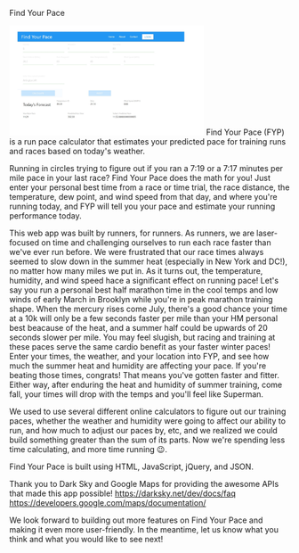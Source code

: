 Find Your Pace

<img src="./assets/Images/fypScreenshots.jpg" alt="Project Screenshot" width="350px">
Find Your Pace (FYP) is a run pace calculator that estimates your predicted pace for training runs and races based on today's weather.

Running in circles trying to figure out if you ran a 7:19 or a 7:17 minutes per mile pace in your last race? Find Your Pace does the math for you! Just enter your personal best time from a race or time trial, the race distance, the temperature, dew point, and wind speed from that day, and where you're running today, and FYP will tell you your pace and estimate your running performance today.

This web app was built by runners, for runners. As runners, we are laser-focused on time and challenging ourselves to run each race faster than we've ever run before. We were frustrated that our race times always seemed to slow down in the summer heat (especially in New York and DC!), no matter how many miles we put in. As it turns out, the temperature, humidity, and wind speed hace a significant effect on running pace! Let's say you run a personal best half marathon time in the cool temps and low winds of early March in Brooklyn while you're in peak marathon training shape. When the mercury rises come July, there's a good chance your time at a 10k will only be a few seconds faster per mile than your HM personal best beacause of the heat, and a summer half could be upwards of 20 seconds slower per mile. You may feel slugish, but racing and training at these paces serve the same cardio benefit as your faster winter paces! Enter your times, the weather, and your location into FYP, and see how much the summer heat and humidity are affecting your pace. If you're beating those times, congrats! That means you've gotten faster and fitter. Either way, after enduring the heat and humidity of summer training, come fall, your times will drop with the temps and you'll feel like Superman.

We used to use several different online calculators to figure out our training paces, whether the weather and humidity were going to affect our ability to run, and how much to adjust our paces by, etc, and we realized we could build something greater than the sum of its parts. Now we're spending less time calculating, and more time running 😉.

Find Your Pace is built using HTML, JavaScript, jQuery, and JSON.

Thank you to Dark Sky and Google Maps for providing the awesome APIs that made this app possible! https://darksky.net/dev/docs/faq https://developers.google.com/maps/documentation/

We look forward to building out more features on Find Your Pace and making it even more user-friendly. In the meantime, let us know what you think and what you would like to see next!
